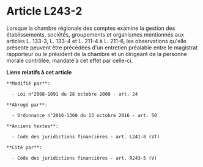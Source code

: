 # Article L243-2

Lorsque la chambre régionale des comptes examine la gestion des établissements, sociétés, groupements et organismes
mentionnés aux articles L. 133-3, L. 133-4 et L. 211-4 à L. 211-6, les observations qu'elle présente peuvent être précédées
d'un entretien préalable entre le magistrat rapporteur ou le président de la chambre et un dirigeant de la personne morale
contrôlée, mandaté à cet effet par celle-ci.

**Liens relatifs à cet article**

	**Modifié par**:

	  - Loi n°2008-1091 du 28 octobre 2008 - art. 24

	**Abrogé par**:

	  - Ordonnance n°2016-1360 du 13 octobre 2016 - art. 50

	**Anciens textes**:

	  - Code des juridictions financières - art. L241-8 (VT)

	**Cité par**:

	  - Code des juridictions financières - art. R243-5 (V)
